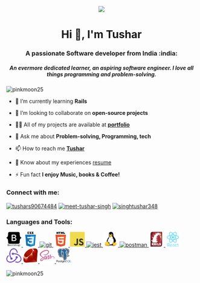 <p align="center"><img src="https://media.giphy.com/media/f3iwJFOVOwuy7K6FFw/giphy.gif"/></p>
<h1 align="center">Hi 👋, I'm Tushar</h1>
<h3 align="center">A passionate Software developer from India :india: </h3>
<h5 align="center">An evermore dedicated learner, an aspiring software engineer. I love all things programming and problem-solving.</h5>

<p align="left"> <img src="https://komarev.com/ghpvc/?username=pinkmoon25&label=Profile%20views&color=0e75b6&style=flat" alt="pinkmoon25" /> </p>

- 🌱 I’m currently learning **Rails**

- 👯 I’m looking to collaborate on **open-source projects**

- 👨‍💻 All of my projects are available at **[portfolio](https://pinkmoon25.github.io/Tushar_Singh/)**

- 💬 Ask me about **Problem-solving, Programming, tech**

- 📫 How to reach me **[Tushar](https://www.linkedin.com/in/meet-tushar-singh/)**

- 📄 Know about my experiences [resume](https://docs.google.com/document/d/1C89CK70TPXSNvwE-002-7bGvo9iI2zIv/edit?usp=sharing&ouid=104445876920807220556&rtpof=true&sd=true)

- ⚡ Fun fact **I enjoy Music, books & Coffee!**

<h3 align="left">Connect with me:</h3>
<p align="left">
<a href="https://twitter.com/tushars90674484" target="blank"><img align="center" src="https://raw.githubusercontent.com/rahuldkjain/github-profile-readme-generator/master/src/images/icons/Social/twitter.svg" alt="tushars90674484" height="30" width="40" /></a>
<a href="https://linkedin.com/in/meet-tushar-singh" target="blank"><img align="center" src="https://raw.githubusercontent.com/rahuldkjain/github-profile-readme-generator/master/src/images/icons/Social/linked-in-alt.svg" alt="meet-tushar-singh" height="30" width="40" /></a>
<a href="https://www.hackerrank.com/singhtushar348" target="blank"><img align="center" src="https://raw.githubusercontent.com/rahuldkjain/github-profile-readme-generator/master/src/images/icons/Social/hackerrank.svg" alt="singhtushar348" height="30" width="40" /></a>
</p>

<h3 align="left">Languages and Tools:</h3>
<p align="left"> <a href="https://getbootstrap.com" target="_blank" rel="noreferrer"> <img src="https://raw.githubusercontent.com/devicons/devicon/master/icons/bootstrap/bootstrap-plain-wordmark.svg" alt="bootstrap" width="40" height="40"/> </a> <a href="https://www.w3schools.com/css/" target="_blank" rel="noreferrer"> <img src="https://raw.githubusercontent.com/devicons/devicon/master/icons/css3/css3-original-wordmark.svg" alt="css3" width="40" height="40"/> </a> <a href="https://git-scm.com/" target="_blank" rel="noreferrer"> <img src="https://www.vectorlogo.zone/logos/git-scm/git-scm-icon.svg" alt="git" width="40" height="40"/> </a> <a href="https://www.w3.org/html/" target="_blank" rel="noreferrer"> <img src="https://raw.githubusercontent.com/devicons/devicon/master/icons/html5/html5-original-wordmark.svg" alt="html5" width="40" height="40"/> </a> <a href="https://developer.mozilla.org/en-US/docs/Web/JavaScript" target="_blank" rel="noreferrer"> <img src="https://raw.githubusercontent.com/devicons/devicon/master/icons/javascript/javascript-original.svg" alt="javascript" width="40" height="40"/> </a> <a href="https://jestjs.io" target="_blank" rel="noreferrer"> <img src="https://www.vectorlogo.zone/logos/jestjsio/jestjsio-icon.svg" alt="jest" width="40" height="40"/> </a> <a href="https://www.linux.org/" target="_blank" rel="noreferrer"> <img src="https://raw.githubusercontent.com/devicons/devicon/master/icons/linux/linux-original.svg" alt="linux" width="40" height="40"/> </a>  <a href="https://postman.com" target="_blank" rel="noreferrer"> <img src="https://www.vectorlogo.zone/logos/getpostman/getpostman-icon.svg" alt="postman" width="40" height="40"/> </a> <a href="https://rubyonrails.org" target="_blank" rel="noreferrer"> <img src="https://raw.githubusercontent.com/devicons/devicon/master/icons/rails/rails-original-wordmark.svg" alt="rails" width="40" height="40"/> </a> <a href="https://reactjs.org/" target="_blank" rel="noreferrer"> <img src="https://raw.githubusercontent.com/devicons/devicon/master/icons/react/react-original-wordmark.svg" alt="react" width="40" height="40"/> </a> <a href="https://redux.js.org" target="_blank" rel="noreferrer"> <img src="https://raw.githubusercontent.com/devicons/devicon/master/icons/redux/redux-original.svg" alt="redux" width="40" height="40"/> </a> <a href="https://www.ruby-lang.org/en/" target="_blank" rel="noreferrer"> <img src="https://raw.githubusercontent.com/devicons/devicon/master/icons/ruby/ruby-original.svg" alt="ruby" width="40" height="40"/> </a> <a href="https://sass-lang.com" target="_blank" rel="noreferrer"> <img src="https://raw.githubusercontent.com/devicons/devicon/master/icons/sass/sass-original.svg" alt="sass" width="40" height="40"/> </a><a href="https://www.postgresql.org" target="_blank" rel="noreferrer"> <img src="https://raw.githubusercontent.com/devicons/devicon/master/icons/postgresql/postgresql-original-wordmark.svg" alt="postgresql" width="40" height="40"/> </a></p>

<p><img align="center" src="https://github-readme-streak-stats.herokuapp.com/?user=pinkmoon25&" alt="pinkmoon25" /></p>

